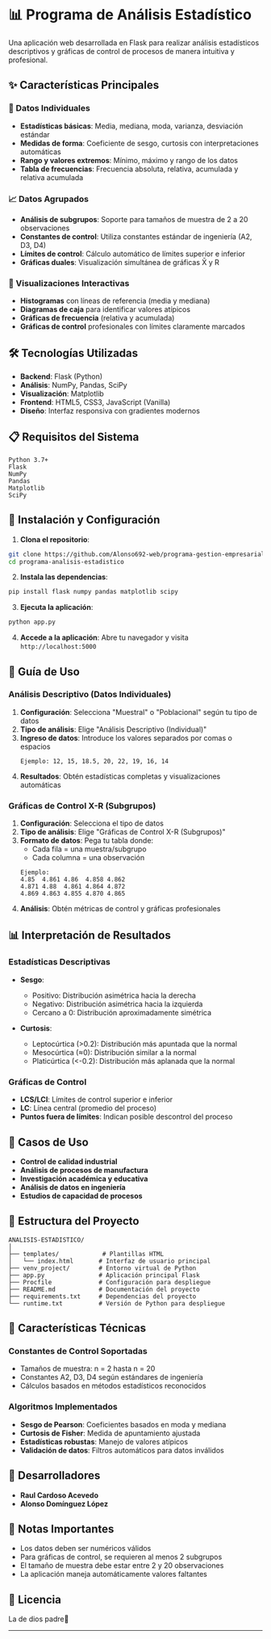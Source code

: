 # 📊 Programa de Análisis Estadístico

Una aplicación web desarrollada en Flask para realizar análisis estadísticos descriptivos y gráficas de control de procesos de manera intuitiva y profesional.

## ✨ Características Principales

### 🔢 Datos Individuales
- **Estadísticas básicas**: Media, mediana, moda, varianza, desviación estándar
- **Medidas de forma**: Coeficiente de sesgo, curtosis con interpretaciones automáticas
- **Rango y valores extremos**: Mínimo, máximo y rango de los datos
- **Tabla de frecuencias**: Frecuencia absoluta, relativa, acumulada y relativa acumulada

### 📈 Datos Agrupados
- **Análisis de subgrupos**: Soporte para tamaños de muestra de 2 a 20 observaciones
- **Constantes de control**: Utiliza constantes estándar de ingeniería (A2, D3, D4)
- **Límites de control**: Cálculo automático de límites superior e inferior
- **Gráficas duales**: Visualización simultánea de gráficas X̄ y R

### 🎨 Visualizaciones Interactivas
- **Histogramas** con líneas de referencia (media y mediana)
- **Diagramas de caja** para identificar valores atípicos
- **Gráficas de frecuencia** (relativa y acumulada)
- **Gráficas de control** profesionales con límites claramente marcados

## 🛠️ Tecnologías Utilizadas

- **Backend**: Flask (Python)
- **Análisis**: NumPy, Pandas, SciPy
- **Visualización**: Matplotlib
- **Frontend**: HTML5, CSS3, JavaScript (Vanilla)
- **Diseño**: Interfaz responsiva con gradientes modernos

## 📋 Requisitos del Sistema

```
Python 3.7+
Flask
NumPy
Pandas
Matplotlib
SciPy
```

## 🚀 Instalación y Configuración

1. **Clona el repositorio**:
```bash
git clone https://github.com/Alonso692-web/programa-gestion-empresarial
cd programa-analisis-estadistico
```

2. **Instala las dependencias**:
```bash
pip install flask numpy pandas matplotlib scipy
```

3. **Ejecuta la aplicación**:
```bash
python app.py
```

4. **Accede a la aplicación**:
Abre tu navegador y visita `http://localhost:5000`

## 📖 Guía de Uso

### Análisis Descriptivo (Datos Individuales)

1. **Configuración**: Selecciona "Muestral" o "Poblacional" según tu tipo de datos
2. **Tipo de análisis**: Elige "Análisis Descriptivo (Individual)"
3. **Ingreso de datos**: Introduce los valores separados por comas o espacios
   ```
   Ejemplo: 12, 15, 18.5, 20, 22, 19, 16, 14
   ```
4. **Resultados**: Obtén estadísticas completas y visualizaciones automáticas

### Gráficas de Control X-R (Subgrupos)

1. **Configuración**: Selecciona el tipo de datos
2. **Tipo de análisis**: Elige "Gráficas de Control X-R (Subgrupos)"
3. **Formato de datos**: Pega tu tabla donde:
   - Cada fila = una muestra/subgrupo
   - Cada columna = una observación
   ```
   Ejemplo:
   4.85  4.861 4.86  4.858 4.862
   4.871 4.88  4.861 4.864 4.872
   4.869 4.863 4.855 4.870 4.865
   ```
4. **Análisis**: Obtén métricas de control y gráficas profesionales

## 📊 Interpretación de Resultados

### Estadísticas Descriptivas

- **Sesgo**: 
  - Positivo: Distribución asimétrica hacia la derecha
  - Negativo: Distribución asimétrica hacia la izquierda
  - Cercano a 0: Distribución aproximadamente simétrica

- **Curtosis**:
  - Leptocúrtica (>0.2): Distribución más apuntada que la normal
  - Mesocúrtica (≈0): Distribución similar a la normal
  - Platicúrtica (<-0.2): Distribución más aplanada que la normal

### Gráficas de Control

- **LCS/LCI**: Límites de control superior e inferior
- **LC**: Línea central (promedio del proceso)
- **Puntos fuera de límites**: Indican posible descontrol del proceso

## 🎯 Casos de Uso

- **Control de calidad industrial**
- **Análisis de procesos de manufactura**
- **Investigación académica y educativa**
- **Análisis de datos en ingeniería**
- **Estudios de capacidad de procesos**

## 📁 Estructura del Proyecto

```
ANALISIS-ESTADISTICO/
│
├── templates/            # Plantillas HTML
│   └── index.html       # Interfaz de usuario principal
├── venv_project/        # Entorno virtual de Python
├── app.py               # Aplicación principal Flask
├── Procfile             # Configuración para despliegue
├── README.md            # Documentación del proyecto
├── requirements.txt     # Dependencias del proyecto
└── runtime.txt          # Versión de Python para despliegue
```

## 🔧 Características Técnicas

### Constantes de Control Soportadas
- Tamaños de muestra: n = 2 hasta n = 20
- Constantes A2, D3, D4 según estándares de ingeniería
- Cálculos basados en métodos estadísticos reconocidos

### Algoritmos Implementados
- **Sesgo de Pearson**: Coeficientes basados en moda y mediana
- **Curtosis de Fisher**: Medida de apuntamiento ajustada
- **Estadísticas robustas**: Manejo de valores atípicos
- **Validación de datos**: Filtros automáticos para datos inválidos

## 👥 Desarrolladores

- **Raul Cardoso Acevedo**
- **Alonso Domínguez López**

## 📝 Notas Importantes

- Los datos deben ser numéricos válidos
- Para gráficas de control, se requieren al menos 2 subgrupos
- El tamaño de muestra debe estar entre 2 y 20 observaciones
- La aplicación maneja automáticamente valores faltantes

## 📄 Licencia

La de dios padre🙏

---